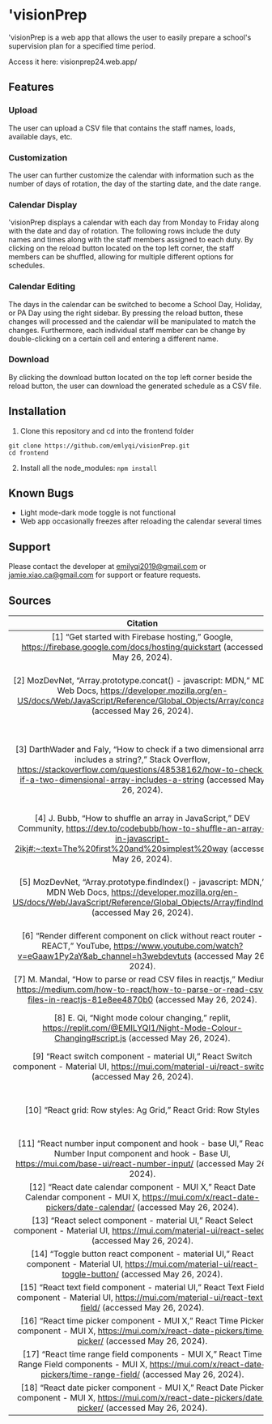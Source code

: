 # 'visionPrep
'visionPrep is a web app that allows the user to easily prepare a school's supervision plan for a specified time period.

Access it here: visionprep24.web.app/
## Features
### Upload
The user can upload a CSV file that contains the staff names, loads, available days, etc.
### Customization
The user can further customize the calendar with information such as the number of days of rotation, the day of the starting date, and the date range.
### Calendar Display
'visionPrep displays a calendar with each day from Monday to Friday along with the date and day of rotation. The following rows include the duty names and times along with the staff members assigned to each duty. By clicking on the reload button located on the top left corner, the staff members can be shuffled, allowing for multiple different options for schedules.
### Calendar Editing
The days in the calendar can be switched to become a School Day, Holiday, or PA Day using the right sidebar. By pressing the reload button, these changes will processed and the calendar will be manipulated to match the changes. Furthermore, each individual staff member can be change by double-clicking on a certain cell and entering a different name.
### Download
By clicking the download button located on the top left corner beside the reload button, the user can download the generated schedule as a CSV file.
## Installation
1. Clone this repository and cd into the frontend folder
```
git clone https://github.com/emlyqi/visionPrep.git
cd frontend
```
2. Install all the node_modules: ```npm install```
## Known Bugs
- Light mode-dark mode toggle is not functional
- Web app occasionally freezes after reloading the calendar several times
## Support
Please contact the developer at emilyqi2019@gmail.com or jamie.xiao.ca@gmail.com for support or feature requests.
## Sources
| Citation | Purpose |
|:-:|:-:|
| [1] “Get started with Firebase hosting,” Google, https://firebase.google.com/docs/hosting/quickstart (accessed May 26, 2024). | To host the final web app at visionprep24.web.app |
| [2] MozDevNet, “Array.prototype.concat() - javascript: MDN,” MDN Web Docs, https://developer.mozilla.org/en-US/docs/Web/JavaScript/Reference/Global_Objects/Array/concat (accessed May 26, 2024). | To repeat the generated schedule of 6-8 weeks for the duration of the selected period of time |
| [3] DarthWader and Faly, “How to check if a two dimensional array includes a string?,” Stack Overflow, https://stackoverflow.com/questions/48538162/how-to-check-if-a-two-dimensional-array-includes-a-string (accessed May 26, 2024). | To check if a particular staff member is able to supervise the gym or weight room; to check if a particular staff member has already been scheduled |
| [4] J. Bubb, “How to shuffle an array in JavaScript,” DEV Community, https://dev.to/codebubb/how-to-shuffle-an-array-in-javascript-2ikj#:~:text=The%20first%20and%20simplest%20way (accessed May 26, 2024). | To randomize the supervision schedule-generation process |
| [5] MozDevNet, “Array.prototype.findIndex() - javascript: MDN,” MDN Web Docs, https://developer.mozilla.org/en-US/docs/Web/JavaScript/Reference/Global_Objects/Array/findIndex (accessed May 26, 2024). | To understand the difference between indexOf and findIndex; to find the index of a particular staff member |
| [6] “Render different component on click without react router - REACT,” YouTube, https://www.youtube.com/watch?v=eGaaw1Py2aY&ab_channel=h3webdevtuts (accessed May 26, 2024). | To switch between components once a button is clicked |
| [7] M. Mandal, “How to parse or read CSV files in reactjs,” Medium, https://medium.com/how-to-react/how-to-parse-or-read-csv-files-in-reactjs-81e8ee4870b0 (accessed May 26, 2024). | To parse the data in the CSV file |
| [8] E. Qi, “Night mode colour changing,” replit, https://replit.com/@EMILYQI1/Night-Mode-Colour-Changing#script.js (accessed May 26, 2024). | To switch the colours of the application between dark mode and light mode |
| [9] “React switch component - material UI,” React Switch component - Material UI, https://mui.com/material-ui/react-switch/ (accessed May 26, 2024). | To add a switch component in React |
| [10] “React grid: Row styles: Ag Grid,” React Grid: Row Styles | AG Grid, https://ag-grid.com/react-data-grid/row-styles/ (accessed May 26, 2024). | To learn the various features and customization options of an Angular grid |
| [11] “React number input component and hook - base UI,” React Number Input component and hook - Base UI, https://mui.com/base-ui/react-number-input/ (accessed May 26, 2024). | To add a number input component in React |
| [12] “React date calendar component - MUI X,” React Date Calendar component - MUI X, https://mui.com/x/react-date-pickers/date-calendar/ (accessed May 26, 2024). | To add a date calendar component in React |
| [13] “React select component - material UI,” React Select component - Material UI, https://mui.com/material-ui/react-select/ (accessed May 26, 2024). | To add a select component in React |
| [14] “Toggle button react component - material UI,” React component - Material UI, https://mui.com/material-ui/react-toggle-button/ (accessed May 26, 2024). | To add a toggle button component in React |
| [15] “React text field component - material UI,” React Text Field component - Material UI, https://mui.com/material-ui/react-text-field/ (accessed May 26, 2024). | To add a text field component in React |
| [16] “React time picker component - MUI X,” React Time Picker component - MUI X, https://mui.com/x/react-date-pickers/time-picker/ (accessed May 26, 2024). | To add a time picker component in React |
| [17] “React time range field components - MUI X,” React Time Range Field components - MUI X, https://mui.com/x/react-date-pickers/time-range-field/ (accessed May 26, 2024). | To add a time range field component in React |
| [18] “React date picker component - MUI X,” React Date Picker component - MUI X, https://mui.com/x/react-date-pickers/date-picker/ (accessed May 26, 2024). | To add a date picker component in React |
